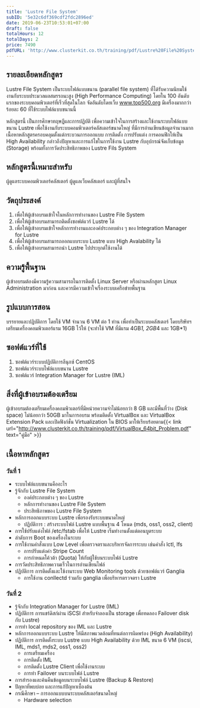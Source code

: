 ```yaml
---
title: 'Lustre File System'
subID: '5e32c6df369cdf2fdc2896ed'
date: 2019-06-23T10:53:01+07:00
draft: false
totalHours: 12
totalDays: 2
price: 7490
pdfURL: 'http://www.clusterkit.co.th/training/pdf/Lustre%20File%20System.pdf'
---
```


## รายละเอียดหลักสูตร

Lustre File System เป็นระบบไฟล์แบบขนาน (parallel file system) ที่ได้รับความนิยมใช้งานกับระบบประมวลผลสมรรถนะสูง (High Performance Computing) โดยใน 100 อันดับแรกของระบบคอมพิวเตอร์ที่เร็วที่สุดในโลก จัดอันดับโดยเว็บ www.top500.org มีเครื่องมากกว่าร้อยละ 60 ที่ใช้ระบบไฟล์แบบขนานนี้

หลักสูตรนี้ เป็นการศึกษาทฤษฎีและการปฏิบัติ เพื่อความเข้าใจในการสร้างและใช้งานระบบไฟล์แบบขนาน Lustre  เพื่อใช้งานกับระบบคอมพิวเตอร์คลัสเตอร์ขนาดใหญ่ ที่มีการอ่านเขียนข้อมูลจำนวนมาก เนื้อหาหลักสูตรครอบคลุมตั้งแต่กระบวนการออกแบบ การติดตั้ง การปรับแต่ง การคอนฟิกให้เป็น High Availability กล่าวถึงปัญหาและการแก้ไขในการใช้งาน Lustre กับอุปกรณ์จัดเก็บข้อมูล (Storage) พร้อมทั้งการวัดประสิทธิภาพของ Lustre Fils System 

## หลักสูตรนี้เหมาะสำหรับ

ผู้ดูแลระบบคอมพิวเตอร์คลัสเตอร์ ผู้ดูแลเว็บคลัสเตอร์ และผู้ที่สนใจ

## วัตถุประสงค์

1. เพื่อให้ผู้เข้าอบรมเข้าใจในหลักการทำงานของ Lustre File System
2. เพื่อให้ผู้เข้าอบรมสามารถติดตั้งซอฟต์แวร์ Lustre ได้
3. เพื่อให้ผู้เข้าอบรมเข้าใจหลักการทำงานและองค์ประกอบต่าง ๆ ของ Integration Manager for Lustre
4. เพื่อให้ผู้เข้าอบรมสามารถออกแบบระบบ Lustre แบบ High Avalability ได้ 
5. เพื่อให้ผู้เข้าอบรมสามารถนำ Lustre ไปประยุกต์ใช้งานได้

## ความรู้พื้นฐาน

ผู้เข้าอบรมต้องมีความรู้ความสามารถในการติดตั้ง Linux Server หรือผ่านหลักสูตร Linux Administration มาก่อน และควรมีความเข้าใจเรื่องระบบเครือข่ายพื้นฐาน

## รูปแบบการสอน

บรรยายและปฏิบัติการ โดยใช้ VM จำนวน 6 VM ต่อ 1 ท่าน เพื่อทำเป็นระบบคลัสเตอร์ โดยบริษัทฯ เตรียมเครื่องคอมพิวเตอร์แรม 16GB ไว้ให้ (จะทำใช้ VM ที่มีแรม 4GB*1, 2GB*4 และ 1GB*1) 

## ซอฟต์แวร์ที่ใช้

1. ซอฟต์แวร์ระบบปฏิบัติการลีนุกซ์ CentOS
2. ซอฟต์แวร์ระบบไฟล์แบบขนาน Lustre
3. ซอฟต์แวร์ Integration Manager for Lustre (IML)

## สิ่งที่ผู้เข้าอบรมต้องเตรียม

ผู้เข้าอบรมต้องเตรียมเครื่องคอมพิวเตอร์ที่มีหน่วยความจำไม่น้อยกว่า 8 GB และมีพื้นที่ว่าง (Disk space) ไม่น้อยกว่า 50GB มาในการอบรม พร้อมติดตั้ง VirtualBox และ VirtualBox Extension Pack และเปิดฟังก์ชั่น Virtualization ใน BIOS มาให้เรียบร้อยตาม{{< link url="http://www.clusterkit.co.th/training/pdf/VirtualBox_64bit_Problem.pdf" text="คู่มือ" >}}

## เนื้อหาหลักสูตร

### วันที่ 1

- ระบบไฟล์แบบขนานคืออะไร
- รู้จักกับ Lustre File System
    - องค์ประกอบต่าง ๆ ของ Lustre
    - หลักการทำงานของ Lustre File System
    - ประสิทธิภาพของ Lustre File System
- หลักการออกแบบระบบ Lustre เพื่อรองรับระบบขนาดใหญ่
    - ปฏิบัติการ : สร้างระบบไฟล์ Lustre แบบพื้นฐาน 4 โหนด (mds, oss1, oss2, client)
- การใช้ปรับแต่งไฟล์ /etc/fstab เพื่อให้ Lustre เริ่มทำงานตั้งแต่ตอนบูตระบบ
- ลำดับการ Boot ของเครื่องในระบบ
- การใช้งานคำสั่งแบบ Low Level เพื่อตรวจตราและบริหารจัดการระบบ เช่นคำสั่ง lctl, lfs
    - การปรับแต่งค่า Stripe Count
    - การกำหนดโค้วต้า (Quota) ให้กับผู้ใช้บนระบบไฟล์ Lustre
- การวัดประสิทธิภาพความเร็วในการอ่านเขียนไฟล์
- ปฏิบัติการ การติดตั้งและใช้งานระบบ Web Monitoring tools ด้วยซอฟต์แวร์ Ganglia 
    - การใช้งาน conllectd ร่วมกับ ganglia เพื่อบริหารตรวจตรา Lustre 

### วันที่ 2

- รู้จักกับ Integration Manager for Lustre (IML)
- ปฏิบัติการ การแชร์ดิสก์ผ่าน iSCSI สำหรับจำลองเป็น storage เพื่อทดลอง Failover disk กับ Lustre)
- การทำ local repository ของ IML และ Lustre
- หลักการออกแบบระบบ Lustre ให้มีสภาพแวดล้อมที่ทนต่อการผิดพร่อง (High Availability)
- ปฏิบัติการ การติดตั้งระบบ Lustre แบบ High Availability ด้วย IML ขนาด 6 VM (iscsi, IML, mds1, mds2, oss1, oss2) 
    - การเตรียมเครื่อง 
    - การติดตั้ง IML
    - การติดตั้ง Lustre Client เพื่อใช้งานระบบ
    - การทำ Failover บนระบบไฟล์ Lustre
- การสำรองและค้นคืนข้อมูลบนระบบไฟล์ Lustre (Backup & Restore)
- ปัญหาที่พบบ่อย และการแก้ปัญหาเบื้องต้น
- กรณีศึกษา – การออกแบบบนระบบคลัสเตอร์ขนาดใหญ่
    - Hardware selection